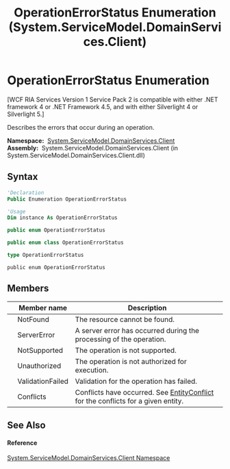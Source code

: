 ﻿---
title: OperationErrorStatus Enumeration (System.ServiceModel.DomainServices.Client)
TOCTitle: OperationErrorStatus Enumeration
ms:assetid: T:System.ServiceModel.DomainServices.Client.OperationErrorStatus
ms:mtpsurl: https://msdn.microsoft.com/en-us/library/system.servicemodel.domainservices.client.operationerrorstatus(v=VS.91)
ms:contentKeyID: 28754686
ms.date: 01/27/2012
mtps_version: v=VS.91
f1_keywords:
- System.ServiceModel.DomainServices.Client.OperationErrorStatus.Conflicts
- System.ServiceModel.DomainServices.Client.OperationErrorStatus.ServerError
- System.ServiceModel.DomainServices.Client.OperationErrorStatus.NotSupported
- System.ServiceModel.DomainServices.Client.OperationErrorStatus.Unauthorized
- System.ServiceModel.DomainServices.Client.OperationErrorStatus
- System.ServiceModel.DomainServices.Client.OperationErrorStatus.NotFound
- System.ServiceModel.DomainServices.Client.OperationErrorStatus.ValidationFailed
dev_langs:
- CSharp
- JScript
- VB
- FSharp
- c++
api_location:
- System.ServiceModel.DomainServices.Client.dll
api_name:
- System.ServiceModel.DomainServices.Client.OperationErrorStatus
- System.ServiceModel.DomainServices.Client.OperationErrorStatus.Conflicts
- System.ServiceModel.DomainServices.Client.OperationErrorStatus.ServerError
- System.ServiceModel.DomainServices.Client.OperationErrorStatus.NotFound
- System.ServiceModel.DomainServices.Client.OperationErrorStatus.NotSupported
- System.ServiceModel.DomainServices.Client.OperationErrorStatus.Unauthorized
- System.ServiceModel.DomainServices.Client.OperationErrorStatus.ValidationFailed
api_type:
- Managed
topic_type:
- apiref
- kbSyntax
product_family_name: VS
ROBOTS: INDEX,FOLLOW
---

# OperationErrorStatus Enumeration

\[WCF RIA Services Version 1 Service Pack 2 is compatible with either .NET framework 4 or .NET Framework 4.5, and with either Silverlight 4 or Silverlight 5.\]

Describes the errors that occur during an operation.

**Namespace:**  [System.ServiceModel.DomainServices.Client](ff422479\(v=vs.91\).md)  
**Assembly:**  System.ServiceModel.DomainServices.Client (in System.ServiceModel.DomainServices.Client.dll)

## Syntax

``` vb
'Declaration
Public Enumeration OperationErrorStatus
```

``` vb
'Usage
Dim instance As OperationErrorStatus
```

``` csharp
public enum OperationErrorStatus
```

``` c++
public enum class OperationErrorStatus
```

``` fsharp
type OperationErrorStatus
```

``` jscript
public enum OperationErrorStatus
```

## Members

<table>
<thead>
<tr class="header">
<th></th>
<th>Member name</th>
<th>Description</th>
</tr>
</thead>
<tbody>
<tr class="odd">
<td></td>
<td>NotFound</td>
<td>The resource cannot be found.</td>
</tr>
<tr class="even">
<td></td>
<td>ServerError</td>
<td>A server error has occurred during the processing of the operation.</td>
</tr>
<tr class="odd">
<td></td>
<td>NotSupported</td>
<td>The operation is not supported.</td>
</tr>
<tr class="even">
<td></td>
<td>Unauthorized</td>
<td>The operation is not authorized for execution.</td>
</tr>
<tr class="odd">
<td></td>
<td>ValidationFailed</td>
<td>Validation for the operation has failed.</td>
</tr>
<tr class="even">
<td></td>
<td>Conflicts</td>
<td>Conflicts have occurred. See <a href="ff422579(v=vs.91).md">EntityConflict</a> for the conflicts for a given entity.</td>
</tr>
</tbody>
</table>

## See Also

#### Reference

[System.ServiceModel.DomainServices.Client Namespace](ff422479\(v=vs.91\).md)

